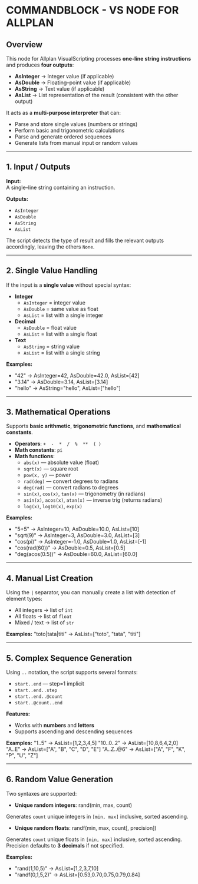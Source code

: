# COMMANDBLOCK - VS NODE FOR ALLPLAN

## Overview
This node for Allplan VisualScripting processes **one-line string instructions** and produces **four outputs**:

- **AsInteger** → Integer value (if applicable)
- **AsDouble** → Floating–point value (if applicable)
- **AsString** → Text value (if applicable)
- **AsList** → List representation of the result (consistent with the other output)

It acts as a **multi-purpose interpreter** that can:
- Parse and store single values (numbers or strings)
- Perform basic and trigonometric calculations
- Parse and generate ordered sequences
- Generate lists from manual input or random values

---

## 1. Input / Outputs

**Input:**  
A single–line string containing an instruction.  

**Outputs:**  
- `AsInteger`
- `AsDouble`
- `AsString`
- `AsList`

The script detects the type of result and fills the relevant outputs accordingly, leaving the others `None`.

---

## 2. Single Value Handling

If the input is a **single value** without special syntax:

- **Integer**  
  - `AsInteger` = integer value  
  - `AsDouble` = same value as float  
  - `AsList` = list with a single integer  
- **Decimal**  
  - `AsDouble` = float value  
  - `AsList` = list with a single float  
- **Text**  
  - `AsString` = string value  
  - `AsList` = list with a single string

**Examples:**
- "42" → AsInteger=42, AsDouble=42.0, AsList=[42]
- "3.14" → AsDouble=3.14, AsList=[3.14]
- "hello" → AsString="hello", AsList=["hello"]

---

## 3. Mathematical Operations

Supports **basic arithmetic**, **trigonometric functions**, and **mathematical constants**.

- **Operators**: `+  -  *  /  %  **  ( )`
- **Math constants**: `pi`
- **Math functions**:
  - `abs(x)` — absolute value (float) 
  - `sqrt(x)` — square root
  - `pow(x, y)` — power
  - `rad(deg)` — convert degrees to radians
  - `deg(rad)` — convert radians to degrees
  - `sin(x)`, `cos(x)`, `tan(x)` — trigonometry (in radians)
  - `asin(x)`, `acos(x)`, `atan(x)` — inverse trig (returns radians)
  - `log(x)`, `log10(x)`, `exp(x)`
  
**Examples:**
- "5+5" → AsInteger=10, AsDouble=10.0, AsList=[10]
- "sqrt(9)" → AsInteger=3, AsDouble=3.0, AsList=[3]
- "cos(pi)" → AsInteger=-1.0, AsDouble=1.0, AsList=[-1]
- "cos(rad(60))" → AsDouble=0.5, AsList=[0.5]
- "deg(acos(0.5))" → AsDouble=60.0, AsList=[60.0]

---

## 4. Manual List Creation

Using the **`|`** separator, you can manually create a list with detection of element types:
- All integers → list of `int`
- All floats   → list of `float`
- Mixed / text → list of `str`

**Examples:**
"toto|tata|titi" → AsList=["toto", "tata", "titi"]

---

## 5. Complex Sequence Generation

Using `..` notation, the script supports several formats:

- `start..end` — step=1 implicit
- `start..end..step`
- `start..end..@count`
- `start..@count..end`

**Features:**
- Works with **numbers** and **letters**
- Supports ascending and descending sequences

**Examples:**
"1..5" → AsList=[1,2,3,4,5]
"10..0..2" → AsList=[10,8,6,4,2,0]
"A..E" → AsList=["A", "B", "C", "D", "E"]
"A..Z..@6" → AsList=["A", "F", "K", "P", "U", "Z"]

---

## 6. Random Value Generation

Two syntaxes are supported:

- **Unique random integers**:
rand(min, max, count)

Generates `count` unique integers in `[min, max]` inclusive, sorted ascending.

- **Unique random floats**:
randf(min, max, count[, precision])

Generates `count` unique floats in `[min, max]` inclusive, sorted ascending.  
Precision defaults to **3 decimals** if not specified.

**Examples:**
- "rand(1,10,5)" → AsList=[1,2,3,7,10]
- "randf(0,1,5,2)" → AsList=[0.53,0.70,0.75,0.79,0.84]
